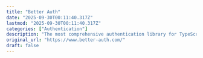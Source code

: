 ```yaml
---
title: "Better Auth"
date: "2025-09-30T00:11:40.317Z"
lastmod: "2025-09-30T00:11:40.317Z"
categories: ["Authentication"]
description: "The most comprehensive authentication library for TypeScript."
original_url: "https://www.better-auth.com/"
draft: false
---
```

